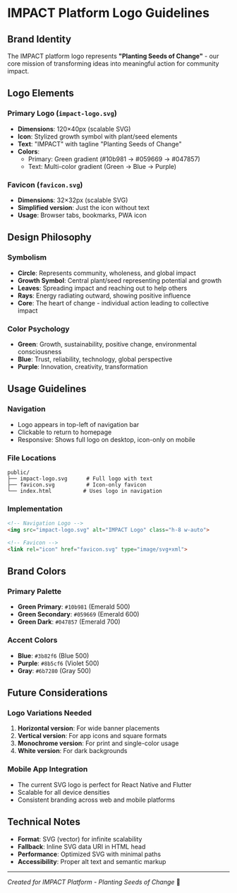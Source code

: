 # IMPACT Platform Logo Guidelines

## Brand Identity

The IMPACT platform logo represents **"Planting Seeds of Change"** - our core mission of transforming ideas into meaningful action for community impact.

## Logo Elements

### Primary Logo (`impact-logo.svg`)
- **Dimensions**: 120×40px (scalable SVG)
- **Icon**: Stylized growth symbol with plant/seed elements
- **Text**: "IMPACT" with tagline "Planting Seeds of Change"
- **Colors**: 
  - Primary: Green gradient (#10b981 → #059669 → #047857)
  - Text: Multi-color gradient (Green → Blue → Purple)

### Favicon (`favicon.svg`)
- **Dimensions**: 32×32px (scalable SVG)
- **Simplified version**: Just the icon without text
- **Usage**: Browser tabs, bookmarks, PWA icon

## Design Philosophy

### Symbolism
- **Circle**: Represents community, wholeness, and global impact
- **Growth Symbol**: Central plant/seed representing potential and growth
- **Leaves**: Spreading impact and reaching out to help others
- **Rays**: Energy radiating outward, showing positive influence
- **Core**: The heart of change - individual action leading to collective impact

### Color Psychology
- **Green**: Growth, sustainability, positive change, environmental consciousness
- **Blue**: Trust, reliability, technology, global perspective
- **Purple**: Innovation, creativity, transformation

## Usage Guidelines

### Navigation
- Logo appears in top-left of navigation bar
- Clickable to return to homepage
- Responsive: Shows full logo on desktop, icon-only on mobile

### File Locations
```
public/
├── impact-logo.svg      # Full logo with text
├── favicon.svg          # Icon-only favicon
└── index.html          # Uses logo in navigation
```

### Implementation
```html
<!-- Navigation Logo -->
<img src="impact-logo.svg" alt="IMPACT Logo" class="h-8 w-auto">

<!-- Favicon -->
<link rel="icon" href="favicon.svg" type="image/svg+xml">
```

## Brand Colors

### Primary Palette
- **Green Primary**: `#10b981` (Emerald 500)
- **Green Secondary**: `#059669` (Emerald 600)
- **Green Dark**: `#047857` (Emerald 700)

### Accent Colors
- **Blue**: `#3b82f6` (Blue 500)
- **Purple**: `#8b5cf6` (Violet 500)
- **Gray**: `#6b7280` (Gray 500)

## Future Considerations

### Logo Variations Needed
1. **Horizontal version**: For wide banner placements
2. **Vertical version**: For app icons and square formats
3. **Monochrome version**: For print and single-color usage
4. **White version**: For dark backgrounds

### Mobile App Integration
- The current SVG logo is perfect for React Native and Flutter
- Scalable for all device densities
- Consistent branding across web and mobile platforms

## Technical Notes

- **Format**: SVG (vector) for infinite scalability
- **Fallback**: Inline SVG data URI in HTML head
- **Performance**: Optimized SVG with minimal paths
- **Accessibility**: Proper alt text and semantic markup

---

*Created for IMPACT Platform - Planting Seeds of Change* 🌱
